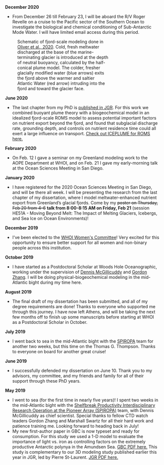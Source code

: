 **December 2020**
- From December 26 till February 23, I will be aboard the R/V Roger Revelle on a cruise to the Pacific sector of the Southern Ocean to investigate the biological and chemical conditioning of Sub-Antarctic Mode Water. I will have limited email access during this period.

<figure style="width: 300px" class="align-right">
  <img src="http://hildeoliver.github.io/assets/fjord.png" alt="">
  <figcaption>Schematic of fjord-scale modeling done in <a href="https://doi.org/10.1029/2020JC016185">Oliver et al., 2020</a>. Cold, fresh meltwater discharged at the base of the marine-terminating glacier is introduced at the depth of neutral buoyancy, calculated by the half-conical plume model. The colder, fresher glacially modified water (blue arrows) exits the fjord above the warmer and saltier Atlantic Water (red arrow) intruding into the fjord and toward the glacier face.</figcaption>
</figure> 

**June 2020**
- The last chapter from my PhD is [published in JGR](https://doi.org/10.1029/2020JC016185). For this work we combined buoyant plume theory with a biogeochemical model in an idealized fjord-scale ROMS model to assess potential important factors on nutrient export beyond the fjord, and found that subglacial discharge rate, grounding depth, and controls on nutrient residence time could all exert a large influence on transport. [Check out ICEPLUME for ROMS here.](https://github.com/ChuningWang/roms-iceplume)

**February 2020**
- On Feb. 12 I gave a seminar on my Greenland modeling work to the AOPE Department at WHOI, and on Feb. 21 I gave my early-morning talk at the Ocean Sciences Meeting in San Diego.

**January 2020**
- I have registered for the 2020 Ocean Sciences Meeting in San Diego, and will be there all week. I will be presenting the research from the last chapter of my dissertation, where I model meltwater-enhanced nutrient export from Greenland’s glacial fjords. Come by my ~~poster on Thursday, Feb 20 from 4-6~~ **talk from 8:00-8:15 AM on Friday, Feb 21** (session HE51A - Moving Beyond Melt: The Impact of Melting Glaciers, Icebergs, and Sea Ice on Ocean Environments)! 

**December 2019**
- I've been elected to the [WHOI Women's Committee](https://web.whoi.edu/womens-comm/)! Very excited for this opportunity to ensure better support for all women and non-binary people across this institution.

**October 2019**
- I have started as a Postdoctoral Scholar at Woods Hole Oceanographic, working under the supervision of [Dennis McGillicuddy](https://www2.whoi.edu/staff/dmcgillicuddy/) and [Gordon Zhang](https://www2.whoi.edu/staff/wzhang/). I will be doing physical-biogeochemical modeling in the mid-Atlantic bight during my time here.

**August 2019**
- The final draft of my dissertation has been submitted, and all of my degree requirements are done! Thanks to everyone who supported me through this journey. I have now left Athens, and will be taking the next few months off to finish up some manuscripts before starting at WHOI as a Postdoctoral Scholar in October.

**July 2019**
- I went back to sea in the mid-Atlantic bight with the [SPIROPA](http://science.whoi.edu/users/olga/SPIROPA/SPIROPA.html) team for another two weeks, but this time on the Thomas G. Thompson. Thanks to everyone on board for another great cruise!

**June 2019**
- I successfully defended my dissertation on June 10. Thank you to my advisors, my committee, and my friends and family for all of their support through these PhD years.

**May 2019**
- I went to sea (for the first time in nearly five years)! I spent two weeks in the mid-Atlantic bight with the [Shelfbreak Productivity Interdisciplinary Research Operation at the Pioneer Array (SPIROPA)](http://science.whoi.edu/users/olga/SPIROPA/SPIROPA.html) team, with Dennis McGillicuddy as chief scientist. Special thanks to fellow CTD watch leaders Gordon Zhang and Marshall Swartz for all their hard work and patience training me. Looking forward to heading back in July!
- My new first-author paper in GBC is now typeset and ready for consumption. For this study we used a 1-D model to evaluate the importance of light vs. iron as controlling factors on the extremely productive Antarctic polynya in the Amundsen Sea. [GBC PDF here.](https://hildeoliver.github.io/papers/Oliver_et_al-2019-Global_Biogeochemical_Cycles.pdf) This study is complementary to our 3D modeling study published earlier this year in JGR, led by Pierre St-Laurent. [JGR PDF here.](https://hildeoliver.github.io/papers/St-Laurent_et_al-2019-Journal_of_Geophysical_Research__Oceans.pdf)
